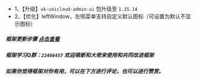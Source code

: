 * 1、【升级】`vk-unicloud-admin-ui` 包升级至 `1.15.14`
* 2、【优化】leftWindow，左侧菜单支持自定义默认图标（可设置为默认不显示图标）

##### 框架更新步骤 [点击查看](https://vkdoc.fsq.pub/admin/1/update.html)
##### 框架学习Q群：`22466457` 欢迎萌新和大佬来使用和共同改进框架

##### 如果你觉得框架对你有用，可以在下方进行评论，也可以进行赞赏。
